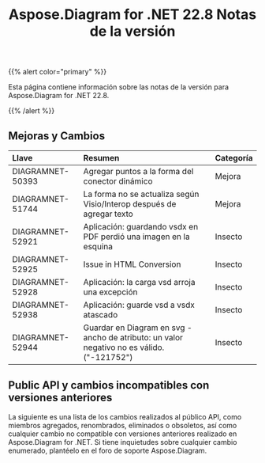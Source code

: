 ﻿---
title: Aspose.Diagram for .NET 22.8 Notas de la versión
type: docs
weight: 20
url: /es/net/aspose-diagram-for-net-22-8-release-notes/
---
{{% alert color="primary" %}} 

Esta página contiene información sobre las notas de la versión para Aspose.Diagram for .NET 22.8.

{{% /alert %}} 
## **Mejoras y Cambios**

|**Llave**|**Resumen**|**Categoría**|
|:- |:- |:- |
|DIAGRAMNET-50393|Agregar puntos a la forma del conector dinámico|Mejora|
|DIAGRAMNET-51744|La forma no se actualiza según Visio/Interop después de agregar texto|Mejora|
|DIAGRAMNET-52921|Aplicación: guardando vsdx en PDF perdió una imagen en la esquina|Insecto|
|DIAGRAMNET-52925|Issue in HTML Conversion|Insecto|
|DIAGRAMNET-52928|Aplicación: la carga vsd arroja una excepción|Insecto|
|DIAGRAMNET-52938|Aplicación: guarde vsd a vsdx atascado|Insecto|
|DIAGRAMNET-52944|Guardar en Diagram en svg - ancho de atributo: un valor negativo no es válido. ("-121752")|Insecto|

## **Public API y cambios incompatibles con versiones anteriores**
La siguiente es una lista de los cambios realizados al público API, como miembros agregados, renombrados, eliminados o obsoletos, así como cualquier cambio no compatible con versiones anteriores realizado en Aspose.Diagram for .NET. Si tiene inquietudes sobre cualquier cambio enumerado, plantéelo en el foro de soporte Aspose.Diagram.